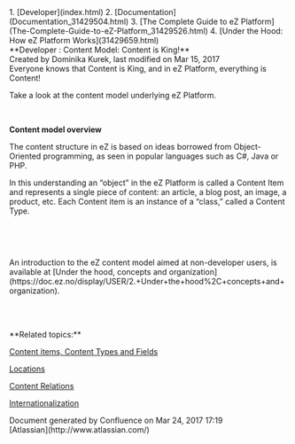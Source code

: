 <div id="page">
<div id="main" class="aui-page-panel">
<div id="main-header">
<div id="breadcrumb-section">
1.  [Developer](index.html)
2.  [Documentation](Documentation_31429504.html)
3.  [The Complete Guide to eZ
    Platform](The-Complete-Guide-to-eZ-Platform_31429526.html)
4.  [Under the Hood: How eZ Platform Works](31429659.html)

</div>
**Developer : Content Model: Content is King!**

</div>
<div id="content" class="view">
<div class="page-metadata">
Created by Dominika Kurek, last modified on Mar 15, 2017

</div>
<div id="main-content" class="wiki-content group">
<div class="contentLayout2">
<div class="columnLayout two-right-sidebar"
data-layout="two-right-sidebar">
<div class="cell normal" data-type="normal">
<div class="innerCell">
Everyone knows that Content is King, and in eZ Platform, everything is
Content!

Take a look at the content model underlying eZ Platform.

 

**Content model overview**

The content structure in eZ is based on ideas borrowed from
Object-Oriented programming, as seen in popular languages such as C\#,
Java or PHP.

In this understanding an “object” in the eZ Platform is called a Content
Item and represents a single piece of content: an article, a blog post,
an image, a product, etc. Each Content item is an instance of a “class,”
called a Content Type.

 

 

<div
class="confluence-information-macro confluence-information-macro-note">
<div class="confluence-information-macro-body">
An introduction to the eZ content model aimed at non-developer users, is
available at [Under the hood, concepts and
organization](https://doc.ez.no/display/USER/2.+Under+the+hood%2C+concepts+and+organization).

</div>
</div>
 

 

</div>
</div>
<div class="cell aside" data-type="aside">
<div class="innerCell">
**Related topics:**

[Content items, Content Types and Fields](31430275.html)

[Locations](https://doc.ez.no/display/DEVELOPER/Repository#Repository-LocationsLocations)

[Content
Relations](Repository_31432023.html#Repository-ContentRelations)

[Internationalization](Internationalization_31429671.html)

</div>
</div>
</div>
</div>
</div>
</div>
</div>
<div id="footer" role="contentinfo">
<div class="section footer-body">
Document generated by Confluence on Mar 24, 2017 17:19

<div id="footer-logo">
[Atlassian](http://www.atlassian.com/)

</div>
</div>
</div>
</div>

